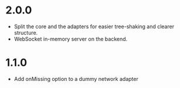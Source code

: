 # 2.0.0

- Split the core and the adapters for easier tree-shaking and clearer structure.
- WebSocket in-memory server on the backend.

# 1.1.0

- Add onMissing option to a dummy network adapter
